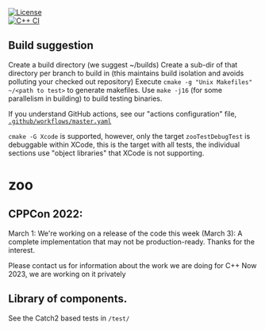 [![License](https://img.shields.io/badge/license-MIT-blue.svg)](https://opensource.org/licenses/MIT)	
[![C++ CI](https://github.com/thecppzoo/zoo/actions/workflows/master.yaml/badge.svg)](https://github.com/thecppzoo/zoo/actions/workflows/master.yaml)

## Build suggestion

Create a build directory (we suggest ~/builds)
Create a sub-dir of that directory per branch to build in (this maintains build isolation and avoids polluting your checked out repository)
Execute `cmake -g "Unix Makefiles" ~/<path to test>` to generate makefiles.
Use `make -j16` (for some parallelism in building) to build testing binaries.

If you understand GitHub actions, see our "actions configuration" file, [`.github/workflows/master.yaml`](https://github.com/thecppzoo/zoo/blob/master/.github/workflows/master.yaml)

`cmake -G Xcode` is supported, however, only the target `zooTestDebugTest` is debuggable within XCode, this is the target with all tests, the individual sections use "object libraries" that XCode is not supporting.

# zoo

## CPPCon 2022:
March 1: We're working on a release of the code this week (March 3): A complete implementation that may not be production-ready.  Thanks for the interest.

Please contact us for information about the work we are doing for C++ Now 2023, we are working on it privately

## Library of components.

See the Catch2 based tests in
`/test/`
